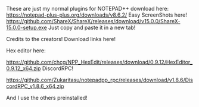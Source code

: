 These are just my normal plugins for NOTEPAD++ download here:
https://notepad-plus-plus.org/downloads/v8.6.2/
Easy ScreenShots here!
https://github.com/ShareX/ShareX/releases/download/v15.0.0/ShareX-15.0.0-setup.exe
Just copy and paste it in a new tab!

Credits to the creators!
Download links here!

Hex editor here:

https://github.com/chcg/NPP_HexEdit/releases/download/0.9.12/HexEditor_0.9.12_x64.zip
DiscordRPC!

https://github.com/Zukaritasu/notepadpp_rpc/releases/download/v1.8.6/DiscordRPC_v1.8.6_x64.zip

And I use the others preinstalled!
